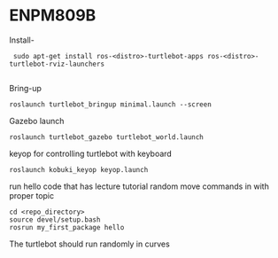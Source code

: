 # ENPM809B

Install-
```
 sudo apt-get install ros-<distro>-turtlebot-apps ros-<distro>-turtlebot-rviz-launchers
 
```

Bring-up
```
roslaunch turtlebot_bringup minimal.launch --screen

```
Gazebo launch
```
roslaunch turtlebot_gazebo turtlebot_world.launch
```

keyop for controlling turtlebot with keyboard
```
roslaunch kobuki_keyop keyop.launch
```

run hello code that has lecture tutorial random move commands in with proper topic
```
cd <repo_directory>
source devel/setup.bash
rosrun my_first_package hello
```
The turtlebot should run randomly in curves
